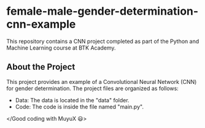 # female-male-gender-determination-cnn-example

This repository contains a CNN project completed as part of the Python and Machine Learning course at BTK Academy.

## About the Project
This project provides an example of a Convolutional Neural Network (CNN) for gender determination. The project files are organized as follows:

- Data: The data is located in the "data" folder.
- Code: The code is inside the file named "main.py".

</Good coding with MuyuX :smiley:>
